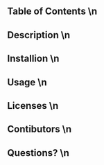 ## Table of Contents \n
  ## Description \n
  ## Installion \n
  ## Usage \n
  ## Licenses \n
  ## Contibutors \n 
  ## Questions? \n
